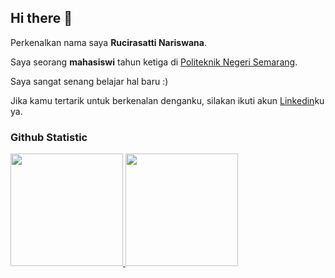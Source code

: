 ## Hi there 👋
 
Perkenalkan nama saya **Rucirasatti Nariswana**.<br>
 
Saya seorang **mahasiswi** tahun ketiga di [Politeknik Negeri Semarang](https://web.polines.ac.id//).<br>
 
Saya sangat senang belajar hal baru :) <br>
 
Jika kamu tertarik untuk berkenalan denganku, silakan ikuti akun [Linkedin](https://www.linkedin.com/in/rucirasatti/)ku ya.
 
### Github Statistic
<p align="left">
<a href="https://github.com/rcirasatti">
  <img height="180em" src="https://github-readme-stats-eight-theta.vercel.app/api?username=rcirasatti&show_icons=true&theme=algolia&include_all_commits=true&count_private=true"/>
  <img height="180em" src="https://github-readme-stats-eight-theta.vercel.app/api/top-langs/?username=rcirasatti&layout=compact&layout=compact&theme=algolia"/>
</a>
</p>
<!--
**rcirasatti/rcirasatti** is a ✨ _special_ ✨ repository because its `README.md` (this file) appears on your GitHub profile.

Here are some ideas to get you started:

- 🔭 I’m currently working on ...
- 🌱 I’m currently learning ...
- 👯 I’m looking to collaborate on ...
- 🤔 I’m looking for help with ...
- 💬 Ask me about ...
- 📫 How to reach me: ...
- 😄 Pronouns: ...
- ⚡ Fun fact: ...
-->

